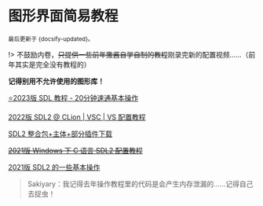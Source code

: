 # 图形界面简易教程

<small>最后更新于 {docsify-updated}。</small>

!> 不鼓励内卷，~~只提供一些前年撒酱自学自制的教程~~刚录完新的配置视频……（前年其实是完全没有教程的）

**记得别用不允许使用的图形库！**

[⭐2023版 SDL 教程 - 20分钟速通基本操作](https://www.bilibili.com/video/BV1gi4y1Y71f/)

[2022版 SDL2 @ CLion | VSC | VS 配置教程](https://www.bilibili.com/video/BV1w841157uD/)

[SDL2 整合包+主体+部分插件下载](https://box.nju.edu.cn/d/743b63be5c6b4e20bb88/)

[~~2021版 Windows 下 C 语言 SDL2 配置教程~~](https://www.bilibili.com/video/BV1oq4y1q72r/)

[2021版 SDL2 的一些基本操作](https://www.bilibili.com/video/BV1QZ4y197Yk/)

> Sakiyary：我记得去年操作教程里的代码是会产生内存泄漏的……记得自己去捉虫！